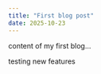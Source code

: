 ```yaml
---
title: "First blog post"
date: 2025-10-23
---
```

content of my first blog...

testing new features
